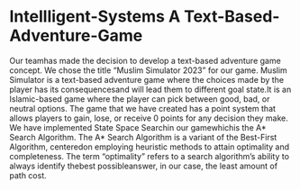 # Intellligent-Systems A Text-Based-Adventure-Game

Our teamhas made the decision to develop a text-based adventure game concept. We chose the title “Muslim Simulator 2023” for our game. Muslim Simulator is a text-based adventure game where the choices made by the player has its consequencesand will lead them  to  different  goal  state.It  is  an  Islamic-based  game  where  the  player  can  pick between good, bad, or neutral options. The game that we have created has a point system that allows players to gain, lose, or receive 0 points for any decision they make. We have implemented State Space Searchin our  gamewhichis the A* Search  Algorithm. The A* Search Algorithm is a variant of the Best-First Algorithm, centeredon employing heuristic methods to attain optimality and completeness. The term “optimality” refers to a search algorithm’s ability to always identify thebest  possibleanswer,  in  our  case,  the  least amount of path cost. 

